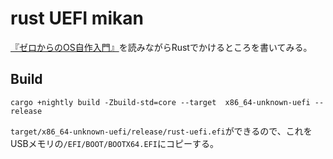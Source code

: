 # rust UEFI mikan

[『ゼロからのOS自作入門』](https://book.mynavi.jp/ec/products/detail/id=121220)を読みながらRustでかけるところを書いてみる。

## Build

```
cargo +nightly build -Zbuild-std=core --target  x86_64-unknown-uefi --release
```

`target/x86_64-unknown-uefi/release/rust-uefi.efi`ができるので、これをUSBメモリの`/EFI/BOOT/BOOTX64.EFI`にコピーする。




